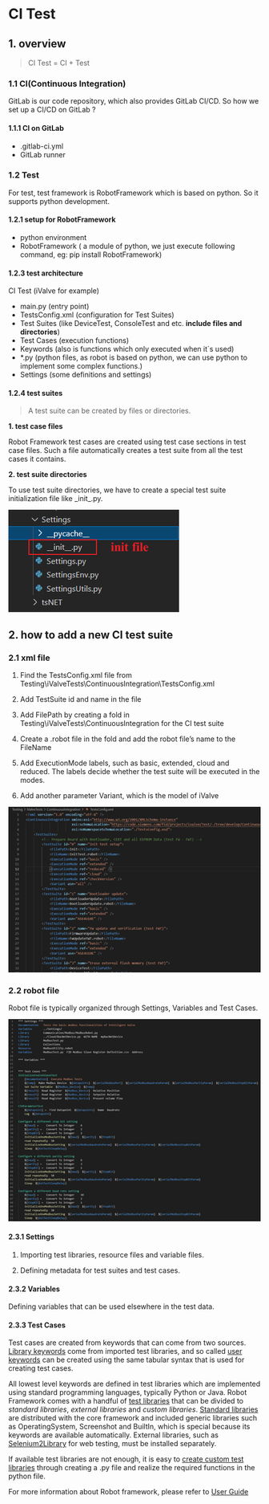 # CI Test

## 1. overview

> CI Test = CI + Test

### 1.1 CI(Continuous Integration)

GitLab is our code repository, which also provides GitLab CI/CD. So how we set up a CI/CD on GitLab ?

#### 1.1.1 CI on GitLab

* .gitlab-ci.yml
* GitLab runner

### 1.2 Test

For test, test framework is RobotFramework which is based on python. So it supports python development. 

#### 1.2.1 setup for RobotFramework

* python environment
* RobotFramework ( a module of python, we just execute following command, eg: pip install RobotFramework)

#### 1.2.3 test architecture

CI Test (iValve for example)

* main.py (entry point)
* TestsConfig.xml (configuration for Test Suites)
* Test Suites (like DeviceTest, ConsoleTest and etc. **include files and directories**)      
* Test Cases (execution functions)
* Keywords (also is functions which only executed when it`s used)
* *.py (python files, as robot is based on python, we can use python to implement some complex functions.)
* Settings (some definitions and settings)

#### 1.2.4 test suites

> A test suite can be created by files or directories.

**1. test case files**

Robot Framework test cases are created using test case sections in test case files. Such a file automatically creates a test suite from all the test cases it contains. 

**2. test suite directories**

To use test suite directories, we have to create a special test suite initialization file like \_init\_.py.

![image-20210923105846472](img/image-20210923105846472.png)

## 2. how to add a new CI test suite

### 2.1 xml file

1. Find the TestsConfig.xml file from Testing\iValveTests\ContinuousIntegration\TestsConfig.xml

2. Add TestSuite id and name in the file

3. Add FilePath by creating a fold in Testing\iValveTests\ContinuousIntegration for the CI test suite

4. Create a .robot file in the fold and add the robot file’s name to the FileName

5. Add ExecutionMode labels, such as basic, extended, cloud and reduced. The labels decide whether the test suite will be executed in the modes.

6. Add another parameter Variant, which is the model of iValve

![image-20210923170559478](img/image-20210923170559478.png)

### 2.2 robot file

Robot file is typically organized through Settings, Variables and Test Cases.

![image-20210923170613005](img/image-20210923170613005.png)

#### 2.3.1 Settings

1) Importing test libraries, resource files and variable files.

2) Defining metadata for test suites and test cases.

#### 2.3.2 Variables       

Defining variables that can be used elsewhere in the test data. 

#### 2.3.3 Test Cases

Test cases are created from keywords that can come from two sources. [Library keywords](https://github.com/robotframework/QuickStartGuide/blob/master/QuickStart.rst#library-keywords) come from imported test libraries, and so called [user keywords](https://github.com/robotframework/QuickStartGuide/blob/master/QuickStart.rst#user-keywords) can be created using the same tabular syntax that is used for creating test cases.

All lowest level keywords are defined in test libraries which are implemented using standard programming languages, typically Python or Java. Robot Framework comes with a handful of [test libraries](http://robotframework.org/#libraries) that can be divided to *standard libraries*, *external libraries* and *custom libraries*. [Standard libraries](http://robotframework.org/robotframework/#standard-libraries) are distributed with the core framework and included generic libraries such as OperatingSystem, Screenshot and BuiltIn, which is special because its keywords are available automatically. External libraries, such as [Selenium2Library](https://github.com/rtomac/robotframework-selenium2library/#readme) for web testing, must be installed separately. 

If available test libraries are not enough, it is easy to [create custom test libraries](https://github.com/robotframework/QuickStartGuide/blob/master/QuickStart.rst#creating-test-libraries) through creating a .py file and realize the required functions in the python file.

For more information about Robot framework, please refer to [User Guide](http://robotframework.org/robotframework/latest/RobotFrameworkUserGuide.html)
